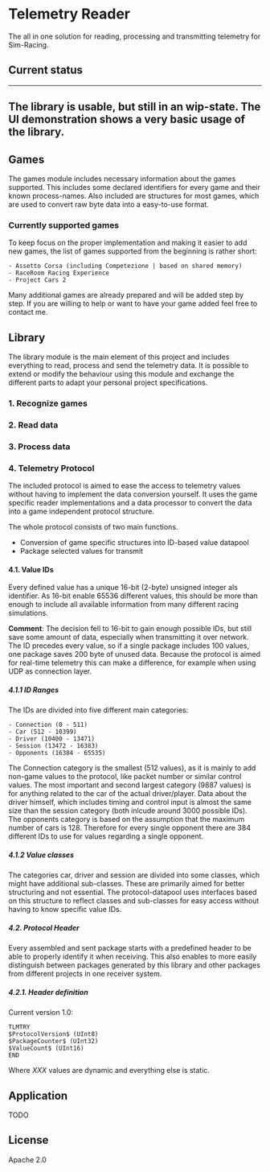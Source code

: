 # Telemetry Reader
The all in one solution for reading, processing and transmitting telemetry for Sim-Racing.

## Current status
---
The library is usable, but still in an wip-state.
The UI demonstration shows a very basic usage of the library.
---

## Games
The games module includes necessary information about the games supported.
This includes some declared identifiers for every game and their known process-names.
Also included are structures for most games, which are used to convert raw byte data into
a easy-to-use format.

### Currently supported games
To keep focus on the proper implementation and making it easier to add new games,
the list of games supported from the beginning is rather short:

```
- Assetto Corsa (including Competezione | based on shared memory) 
- RaceRoom Racing Experience
- Project Cars 2
```

Many additional games are already prepared and will be added step by step.
If you are willing to help or want to have your game added feel free to contact me.

## Library
The library module is the main element of this project and includes everything to read,
process and send the telemetry data. It is possible to extend or modify the behaviour using this
module and exchange the different parts to adapt your personal project specifications.

### 1. Recognize games

### 2. Read data

### 3. Process data

### 4. Telemetry Protocol
The included protocol is aimed to ease the access to telemetry values without having
to implement the data conversion yourself. It uses the game specific reader implementations
and a data processor to convert the data into a game independent protocol structure.

The whole protocol consists of two main functions.
* Conversion of game specific structures into ID-based value datapool
* Package selected values for transmit

#### 4.1. Value IDs
Every defined value has a unique 16-bit (2-byte) unsigned integer als identifier.
As 16-bit enable 65536 different values, this should be more than enough to include 
all available information from many different racing simulations. 

__Comment__: The decision fell to 16-bit to gain enough possible IDs, but still save some amount
of data, especially when transmitting it over network. The ID precedes every value, so if a single 
package includes 100 values, one package saves 200 byte of unused data. Because the protocol is aimed
for real-time telemetry this can make a difference, for example when using UDP as connection layer.

##### 4.1.1 ID Ranges
The IDs are divided into five different main categories:

```
- Connection (0 - 511)
- Car (512 - 10399)
- Driver (10400 - 13471)
- Session (13472 - 16383)
- Opponents (16384 - 65535)
```

The Connection category is the smallest (512 values), as it is mainly to add non-game values to the protocol, 
like packet number or similar control values.
The most important and second largest category (9887 values) is for anything 
related to the car of the actual driver/player.
Data about the driver himself, which includes timing and control input is almost the same size
than the session category (both inlcude around 3000 possible IDs).
The opponents category is based on the assumption that the maximum number of cars is 128.
Therefore for every single opponent there are 384 different IDs to use for values regarding a single opponent.

##### 4.1.2 Value classes
The categories car, driver and session are divided into some classes, which
might have additional sub-classes.
These are primarily aimed for better structuring and not essential.
The protocol-datapool uses interfaces based on this structure to reflect classes
and sub-classes for easy access without having to know specific value IDs.

##### 4.2. Protocol Header
Every assembled and sent package starts with a predefined header to be able to properly identify it
when receiving. This also enables to more easily distinguish between packages generated by this library and other
packages from different projects in one receiver system.

##### 4.2.1. Header definition
Current version 1.0:
```
TLMTRY
$ProtocolVersion$ (UInt8)
$PackageCounter$ (UInt32)
$ValueCount$ (UInt16)
END
```
Where $XXX$ values are dynamic and everything else is static.

## Application
TODO

## License 
Apache 2.0
